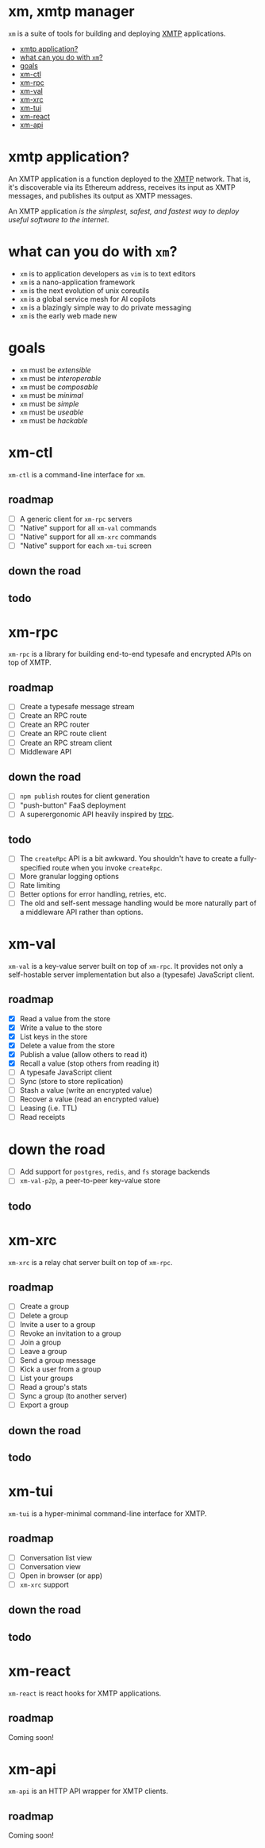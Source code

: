 # xm, xmtp manager

`xm` is a suite of tools for building and deploying [XMTP](https://xmtp.org)
applications.

- [xmtp application?](#xmtp-application?)
- [what can you do with `xm`?](#what-can-you-do-with-xm)
- [goals](#goals)
- [xm-ctl](#xm-ctl)
- [xm-rpc](#xm-rpc)
- [xm-val](#xm-val)
- [xm-xrc](#xm-xrc)
- [xm-tui](#xm-tui)
- [xm-react](#xm-react)
- [xm-api](#xm-api)

# xmtp application?

An XMTP application is a function deployed to the
[XMTP](https://xmtp.org) network. That is, it's discoverable via its Ethereum
address, receives its input as XMTP messages, and publishes its output as
XMTP messages.

An XMTP application _is the simplest, safest, and fastest way to deploy useful
software to the internet_.

# what can you do with `xm`?

- `xm` is to application developers as `vim` is to text editors
- `xm` is a nano-application framework
- `xm` is the next evolution of unix coreutils
- `xm` is a global service mesh for AI copilots
- `xm` is a blazingly simple way to do private messaging
- `xm` is the early web made new

# goals

- `xm` must be _extensible_
- `xm` must be _interoperable_
- `xm` must be _composable_
- `xm` must be _minimal_
- `xm` must be _simple_
- `xm` must be _useable_
- `xm` must be _hackable_

# xm-ctl

`xm-ctl` is a command-line interface for `xm`.

## roadmap

- [ ] A generic client for `xm-rpc` servers
- [ ] "Native" support for all `xm-val` commands
- [ ] "Native" support for all `xm-xrc` commands
- [ ] "Native" support for each `xm-tui` screen

## down the road

## todo

# xm-rpc

`xm-rpc` is a library for building end-to-end typesafe and
encrypted APIs on top of XMTP.

## roadmap

- [ ] Create a typesafe message stream
- [ ] Create an RPC route
- [ ] Create an RPC router
- [ ] Create an RPC route client
- [ ] Create an RPC stream client
- [ ] Middleware API

## down the road

- [ ] `npm publish` routes for client generation
- [ ] "push-button" FaaS deployment
- [ ] A superergonomic API heavily inspired by [trpc](https://trpc.io).

## todo

- [ ] The `createRpc` API is a bit awkward. You shouldn't have to create a fully-specified
      route when you invoke `createRpc`.
- [ ] More granular logging options
- [ ] Rate limiting
- [ ] Better options for error handling, retries, etc.
- [ ] The old and self-sent message handling would be more naturally part of a
      middleware API rather than options.

# xm-val

`xm-val` is a key-value server built on top of `xm-rpc`. It provides not only a
self-hostable server implementation but also a (typesafe) JavaScript client.

## roadmap

- [x] Read a value from the store
- [x] Write a value to the store
- [x] List keys in the store
- [x] Delete a value from the store
- [x] Publish a value (allow others to read it)
- [x] Recall a value (stop others from reading it)
- [ ] A typesafe JavaScript client
- [ ] Sync (store to store replication)
- [ ] Stash a value (write an encrypted value)
- [ ] Recover a value (read an encrypted value)
- [ ] Leasing (i.e. TTL)
- [ ] Read receipts

# down the road

- [ ] Add support for `postgres`, `redis`, and `fs` storage backends
- [ ] `xm-val-p2p`, a peer-to-peer key-value store

## todo

# xm-xrc

`xm-xrc` is a relay chat server built on top of `xm-rpc`.

## roadmap

- [ ] Create a group
- [ ] Delete a group
- [ ] Invite a user to a group
- [ ] Revoke an invitation to a group
- [ ] Join a group
- [ ] Leave a group
- [ ] Send a group message
- [ ] Kick a user from a group
- [ ] List your groups
- [ ] Read a group's stats
- [ ] Sync a group (to another server)
- [ ] Export a group

## down the road

## todo

# xm-tui

`xm-tui` is a hyper-minimal command-line interface for XMTP.

## roadmap

- [ ] Conversation list view
- [ ] Conversation view
- [ ] Open in browser (or app)
- [ ] `xm-xrc` support

## down the road

## todo

# xm-react

`xm-react` is react hooks for XMTP applications.

## roadmap

Coming soon!

# xm-api

`xm-api` is an HTTP API wrapper for XMTP clients.

## roadmap

Coming soon!